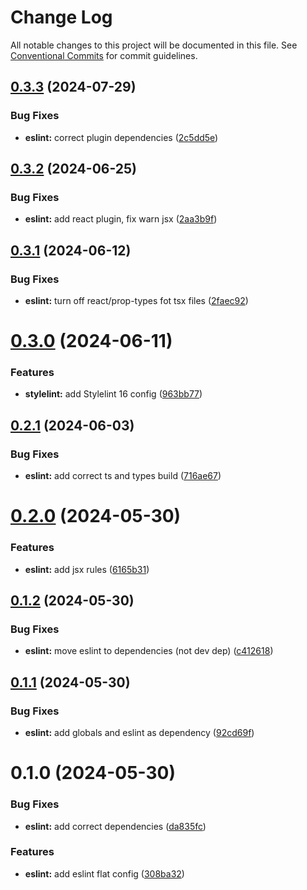 # Change Log

All notable changes to this project will be documented in this file.
See [Conventional Commits](https://conventionalcommits.org) for commit guidelines.

## [0.3.3](https://github.com/digitalvisioncz/project-linters/compare/@dvdevcz/eslint@0.3.2...@dvdevcz/eslint@0.3.3) (2024-07-29)


### Bug Fixes

* **eslint:** correct plugin dependencies ([2c5dd5e](https://github.com/digitalvisioncz/project-linters/commit/2c5dd5ee286b5d7f2143fa3728bc99174738cc2b))





## [0.3.2](https://github.com/digitalvisioncz/project-linters/compare/@dvdevcz/eslint@0.3.1...@dvdevcz/eslint@0.3.2) (2024-06-25)


### Bug Fixes

* **eslint:** add react plugin, fix warn jsx ([2aa3b9f](https://github.com/digitalvisioncz/project-linters/commit/2aa3b9ff78fbf78ae83218e0f163539c3ff6fd16))





## [0.3.1](https://github.com/digitalvisioncz/project-linters/compare/@dvdevcz/eslint@0.3.0...@dvdevcz/eslint@0.3.1) (2024-06-12)


### Bug Fixes

* **eslint:** turn off react/prop-types fot tsx files ([2faec92](https://github.com/digitalvisioncz/project-linters/commit/2faec92f0cb220de1a7ae8ad1cc87da5db1131af))





# [0.3.0](https://github.com/digitalvisioncz/project-linters/compare/@dvdevcz/eslint@0.2.1...@dvdevcz/eslint@0.3.0) (2024-06-11)


### Features

* **stylelint:** add Stylelint 16 config ([963bb77](https://github.com/digitalvisioncz/project-linters/commit/963bb7723dce1046bcd9deecb0ec56b7d848ed3b))





## [0.2.1](https://github.com/digitalvisioncz/project-linters/compare/@dvdevcz/eslint@0.2.0...@dvdevcz/eslint@0.2.1) (2024-06-03)


### Bug Fixes

* **eslint:** add correct ts and types build ([716ae67](https://github.com/digitalvisioncz/project-linters/commit/716ae67efc88fc28c47914037e64d37cb02de566))





# [0.2.0](https://github.com/digitalvisioncz/project-linters/compare/@dvdevcz/eslint@0.1.2...@dvdevcz/eslint@0.2.0) (2024-05-30)


### Features

* **eslint:** add jsx rules ([6165b31](https://github.com/digitalvisioncz/project-linters/commit/6165b31fcc4c0be1007128c0ca856823f095f434))





## [0.1.2](https://github.com/digitalvisioncz/project-linters/compare/@dvdevcz/eslint@0.1.1...@dvdevcz/eslint@0.1.2) (2024-05-30)


### Bug Fixes

* **eslint:** move eslint to dependencies (not dev dep) ([c412618](https://github.com/digitalvisioncz/project-linters/commit/c412618a55a1cdb5276a20bb67a9e64205909972))





## [0.1.1](https://github.com/digitalvisioncz/project-linters/compare/@dvdevcz/eslint@0.1.0...@dvdevcz/eslint@0.1.1) (2024-05-30)


### Bug Fixes

* **eslint:** add globals and eslint as dependency ([92cd69f](https://github.com/digitalvisioncz/project-linters/commit/92cd69fbbe20ee9ac399716541aa53a24dd24766))





# 0.1.0 (2024-05-30)


### Bug Fixes

* **eslint:** add correct dependencies ([da835fc](https://github.com/digitalvisioncz/project-linters/commit/da835fc656149088ba9fe82bee68372e3f15c4af))


### Features

* **eslint:** add eslint flat config ([308ba32](https://github.com/digitalvisioncz/project-linters/commit/308ba326fe97e81742b99996cff5f7a913520232))
